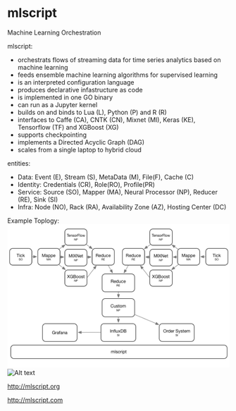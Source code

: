 # mlscript
Machine Learning Orchestration

mlscript:

- orchestrats flows of streaming data for time series analytics based on machine learning 
- feeds ensemble machine learning algorithms for supervised learning
- is an interpreted configuration language
- produces declarative infastructure as code
- is implemented in one GO binary
- can run as a Jupyter kernel
- builds on and binds to Lua (L), Python (P) and R (R)
- interfaces to Caffe (CA), CNTK (CN), Mixnet (MI), Keras (KE), Tensorflow (TF) and XGBoost (XG)
- supports checkpointing
- implements a Directed Acyclic Graph (DAG)
- scales from a single laptop to hybrid cloud


entities:
- Data: Event (E), Stream (S), MetaData (M), File(F), Cache (C)
- Identity: Credentials (CR), Role(RO), Profile(PR)
- Service: Source (SO), Mapper (MA), Neural Processor (NP), Reducer (RE), Sink (SI)
- Infra: Node (NO), Rack (RA), Availability Zone (AZ), Hosting Center (DC)

Example Toplogy:
<img src="mlscript.png" />
![Alt text](/mlscript.ong?raw=true "mlscript example topology")

http://mlscript.org

http://mlscript.com


